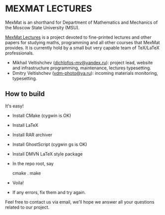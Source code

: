 # MEXMAT LECTURES

MexMat is an shorthand for Department of Mathematics and Mechanics
of the Moscow State University (MSU).

[MexMat Lectures][1] is a project devoted to fine-printed lectures
and other papers for studying maths, programming and all other courses
that MexMat provides. It is currently hold by a small but very capable
team of TeX/LaTeX professionals.

*  Mikhail Veltishchev (dichlofos-mv@yandex.ru): project lead, website
   and infrastructure programming, maintenance, lectures typesetting.
*  Dmitry Veltishchev (vdm-photo@ya.ru): incoming materials monitoring,
   typesetting. 

## How to build ##

It's easy!

*  Install CMake (cygwin is OK)
*  Install LaTeX
*  Install RAR archiver
*  Install GhostScript (cygwin gs is OK)
*  Install DMVN LaTeX style package
*  In the repo root, say

    cmake .
    make

*  Voila!
*  If any errors, fix them and try again.

Feel free to contact us via email, we'll hope we answer all your
questions related to our project.


[1]: http://dmvn.mexmat.net